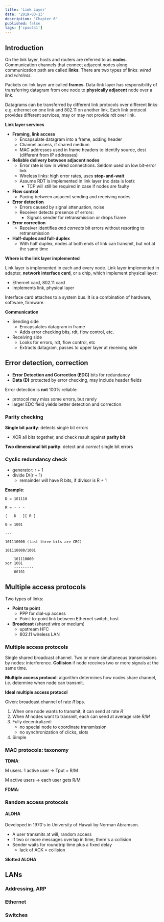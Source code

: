 ```yaml
---
title: 'Link Layer'
date: '2019-03-13'
description: 'Chapter 6'
published: false
tags: ['cpsc441']
---
```


## Introduction

On the link layer, hosts and routers are referred to as **nodes**. Communication channels that connect adjacent nodes along communication path are called **links**. There are two types of links: _wired_ and _wireless_.

Packets on link layer are called **frames**. Data-link layer has responsibility of transferring datagram from one node to **physically adjacent** node over a link.

Datagrams can be transferred by different link protocols over different links: e.g. ethernet on one link and 802.11 on another link. Each link protocol provides different services, may or may not provide rdt over link.

**Link layer services**

- **Framing, link access**
  - Encapsulate datagram into a frame, adding header
  - Channel access, if shared medium
  - MAC addresses used in frame headers to identify source, dest (different from IP addresses)
- **Reliable delivery between adjacent nodes**
  - Error rate is low in wired connections. Seldom used on low bit-error link
  - Wireless links: high error rates, uses **stop-and-wait**
  - Assume RDT is implemented in link layer (no data is lost):
    - TCP will still be required in case if nodes are faulty
- **Flow control**
  - Pacing between adjacent sending and receiving nodes
- **Error detection**
  - Errors caused by signal attenuation, noise
  - Receiver detects presence of errors:
    - Signals sender for retransmission or drops frame
- **Error correction**
  - Receiver identifies _and corrects_ bit errors without resorting to retransmission
- **Half-duplex and full-duplex**
  - With half duplex, nodes at both ends of link can transmit, but not at the same time

**Where is the link layer implemented**

Link layer is implemented in each and every node. Link layer implemented in adapter, **network interface card**, or a chip, which implement physical layer:

- Ethernet card, 802.11 card
- Implements link, physical layer

Interface card attaches to a system bus. It is a combination of hardware, software, firmware.

**Communication**

- Sending side
  - Encapsulates datagram in frame
  - Adds error checking bits, rdt, flow control, etc.
- Receiving side
  - Looks for errors, rdt, flow control, etc
  - Extracts datagram, passes to upper layer at receiving side

## Error detection, correction

- **Error Detection and Correction (EDC)** bits for redundancy
- **Data (D)** protected by error checking, may include header fields

Error detection is **not** 100% reliable:

- protocol may miss some errors, but rarely
- larger EDC field yields better detection and correction

### Parity checking

**Single bit parity**: detects single bit errors

- XOR all bits together, and check result against **parity bit**

**Two dimensional bit parity**: detect and _correct_ single bit errors

### Cyclic redundancy check

- generator: r + 1
- divide D/(r + 1)
  - remainder will have R bits, if divisor is R + 1

**Example**:

```
D = 101110

R = - - -

[   D   ][ R ]

G = 1001

---

101110000 (last three bits are CRC)

101110000/1001

    101110000
xor 1001
    ---------
    00101
```

## Multiple access protocols

Two types of links:

- **Point to point**
  - PPP for dial-up access
  - Point-to-point link between Ethernet switch, host
- **Broadcast** (shared wire or medium)
  - upstream HFC
  - 802.11 wireless LAN

### Multiple access protocols

Single shared broadcast channel. Two or more simultaneous transmissions by nodes: interference. **Collision** if node receives two or more signals at the same time.

**Multiple access protocol**: algorithm determines how nodes share channel, i.e. determine when node can transmit.

**Ideal multiple access protocol**

Given: broadcast channel of rate $R$ bps.

1. When one node wants to transmit, it can send at rate $R$
2. When $M$ nodes want to transmit, each can send at average rate $R/M$
3. Fully decentralized:
   - no special node to coordinate transmission
   - no synchronization of clicks, slots
4. Simple

### MAC protocols: taxonomy

<!-- TODO -->

**TDMA**:

M users. 1 active user -> Tput = R/M

M active users -> each user gets R/M

**FDMA**:

### Random access protocols

#### ALOHA

Developed in 1970's in University of Hawaii by Norman Abramson.

- A user transmits at will, random access
- If two or more messages overlap in time, there's a collision
- Sender waits for roundtrip time plus a fixed delay
  - lack of ACK = collision

**Slotted ALOHA**

## LANs

### Addressing, ARP

### Ethernet

### Switches
